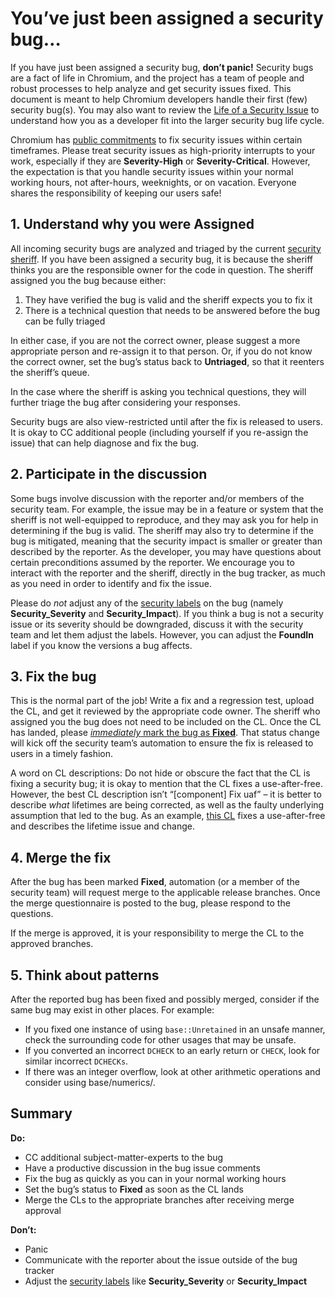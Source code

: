 # You’ve just been assigned a security bug…

If you have just been assigned a security bug, **don’t panic!** Security bugs
are a fact of life in Chromium, and the project has a team of people and robust
processes to help analyze and get security issues fixed. This document is meant
to help Chromium developers handle their first (few) security bug(s). You may
also want to review the [Life of a Security Issue](life-of-a-security-issue.md)
to understand how you as a developer fit into the larger security bug life
cycle.

Chromium has [public commitments](severity-guidelines.md) to fix security issues
within certain timeframes. Please treat security issues as high-priority
interrupts to your work, especially if they are **Severity-High** or
**Severity-Critical**. However, the expectation is that you handle security
issues within your normal working hours, not after-hours, weeknights, or on
vacation. Everyone shares the responsibility of keeping our users safe!

## 1. Understand why you were Assigned

All incoming security bugs are analyzed and triaged by the current [security
sheriff](sheriff.md). If you have been assigned a security bug, it is because
the sheriff thinks you are the responsible owner for the code in question. The
sheriff assigned you the bug because either:

1. They have verified the bug is valid and the sheriff expects you to fix it
2. There is a technical question that needs to be answered before the bug can be
   fully triaged

In either case, if you are not the correct owner, please suggest a more
appropriate person and re-assign it to that person. Or, if you do not know the
correct owner, set the bug’s status back to **Untriaged**, so that it reenters
the sheriff’s queue.

In the case where the sheriff is asking you technical questions, they will
further triage the bug after considering your responses.

Security bugs are also view-restricted until after the fix is released to users.
It is okay to CC additional people (including yourself if you re-assign the
issue) that can help diagnose and fix the bug.

## 2. Participate in the discussion

Some bugs involve discussion with the reporter and/or members of the security
team. For example, the issue may be in a feature or system that the sheriff is
not well-equipped to reproduce, and they may ask you for help in determining if
the bug is valid. The sheriff may also try to determine if the bug is mitigated,
meaning that the security impact is smaller or greater than described by the
reporter. As the developer, you may have questions about certain preconditions
assumed by the reporter. We encourage you to interact with the reporter and the
sheriff, directly in the bug tracker, as much as you need in order to identify
and fix the issue.

Please do _not_ adjust any of the [security labels](security-labels.md) on the
bug (namely **Security\_Severity** and **Security\_Impact**). If you think a bug
is not a security issue or its severity should be downgraded, discuss it with
the security team and let them adjust the labels. However, you can adjust the
**FoundIn** label if you know the versions a bug affects.

## 3. Fix the bug

This is the normal part of the job! Write a fix and a regression test, upload
the CL, and get it reviewed by the appropriate code owner. The sheriff who
assigned you the bug does not need to be included on the CL. Once the CL has
landed, please [_immediately_ mark the bug as
**Fixed**](https://groups.google.com/a/chromium.org/g/chromium-dev/c/JNJdU-dnjTk/m/4jXI96pdAgAJ).
That status change will kick off the security team’s automation to ensure the
fix is released to users in a timely fashion.

A word on CL descriptions: Do not hide or obscure the fact that the CL is fixing
a security bug; it is okay to mention that the CL fixes a use-after-free.
However, the best CL description isn’t “[component] Fix uaf” – it is better to
describe _what_ lifetimes are being corrected, as well as the faulty underlying
assumption that led to the bug. As an example, [this
CL](https://chromium-review.googlesource.com/c/chromium/src/+/2167426) fixes a
use-after-free and describes the lifetime issue and change.

## 4. Merge the fix

After the bug has been marked **Fixed**, automation (or a member of the security
team) will request merge to the applicable release branches. Once the merge
questionnaire is posted to the bug, please respond to the questions.

If the merge is approved, it is your responsibility to merge the CL to the
approved branches.

## 5. Think about patterns

After the reported bug has been fixed and possibly merged, consider if the same
bug may exist in other places. For example:

* If you fixed one instance of using `base::Unretained` in an unsafe manner,
  check the surrounding code for other usages that may be unsafe.
* If you converted an incorrect `DCHECK` to an early return or `CHECK`, look for
  similar incorrect `DCHECKs`.
* If there was an integer overflow, look at other arithmetic operations and
  consider using base/numerics/.

## Summary

**Do:**

* CC additional subject-matter-experts to the bug
* Have a productive discussion in the bug issue comments
* Fix the bug as quickly as you can in your normal working hours
* Set the bug’s status to **Fixed** as soon as the CL lands
* Merge the CLs to the appropriate branches after receiving merge approval

**Don’t:**

* Panic
* Communicate with the reporter about the issue outside of the bug tracker
* Adjust the [security labels](security-labels.md) like **Security\_Severity**
  or **Security\_Impact**
